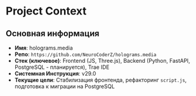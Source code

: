 # Project Context

## Основная информация
- **Имя**: holograms.media
- **Репо**: `https://github.com/NeuroCoderZ/holograms.media`
- **Стек (ключевое)**: Frontend (JS, Three.js), Backend (Python, FastAPI, PostgreSQL - планируется), Trae IDE
- **Системная Инструкция**: v29.0
- **Текущие цели**: Стабилизация фронтенда, рефакторинг `script.js`, подготовка к миграции на PostgreSQL